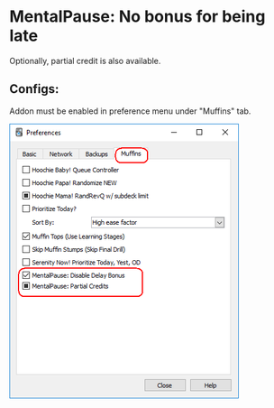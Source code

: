 # MentalPause: No bonus for being late

Optionally, partial credit is also available.


## Configs:
Addon must be enabled in preference menu under "Muffins" tab.

<img src="https://github.com/lovac42/MentalPause/blob/master/screenshots/prefmenu.png?raw=true">
